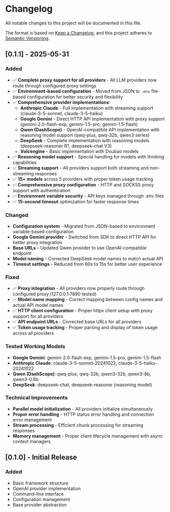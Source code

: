 # Changelog

All notable changes to this project will be documented in this file.

The format is based on [Keep a Changelog](https://keepachangelog.com/en/1.0.0/),
and this project adheres to [Semantic Versioning](https://semver.org/spec/v2.0.0.html).

## [0.1.1] - 2025-05-31

### Added
- ✅ **Complete proxy support for all providers** - All LLM providers now route through configured proxy settings
- ✅ **Environment-based configuration** - Moved from JSON to `.env` file-based configuration for better security and flexibility
- ✅ **Comprehensive provider implementations**:
  - **Anthropic Claude** - Full implementation with streaming support (claude-3-5-sonnet, claude-3-5-haiku)
  - **Google Gemini** - Direct HTTP API implementation with proxy support (gemini-2.0-flash-exp, gemini-1.5-pro, gemini-1.5-flash)
  - **Qwen (DashScope)** - OpenAI-compatible API implementation with reasoning model support (qwq-plus, qwq-32b, qwen3 series)
  - **DeepSeek** - Complete implementation with reasoning models (deepseek-reasoner R1, deepseek-chat V3)
  - **Volcengine** - Basic implementation with Doubao models
- ✅ **Reasoning model support** - Special handling for models with thinking capabilities
- ✅ **Streaming support** - All providers support both streaming and non-streaming responses
- ✅ **15+ models** across 5 providers with proper token usage tracking
- ✅ **Comprehensive proxy configuration** - HTTP and SOCKS5 proxy support with authentication
- ✅ **Environment variable security** - API keys managed through .env files
- ✅ **15-second timeout** optimization for faster response times

### Changed
- **Configuration system** - Migrated from JSON-based to environment variable-based configuration
- **Google Gemini provider** - Switched from SDK to direct HTTP API for better proxy integration
- **Base URLs** - Updated Qwen provider to use OpenAI-compatible endpoint
- **Model naming** - Corrected DeepSeek model names to match actual API
- **Timeout settings** - Reduced from 60s to 15s for better user experience

### Fixed
- ✅ **Proxy integration** - All providers now properly route through configured proxy (127.0.0.1:7890 tested)
- ✅ **Model name mapping** - Correct mapping between config names and actual API model names
- ✅ **HTTP client configuration** - Proper httpx client setup with proxy support for all providers
- ✅ **API endpoint URLs** - Corrected base URLs for all providers
- ✅ **Token usage tracking** - Proper parsing and display of token usage across all providers

### Tested Working Models
- **Google Gemini**: gemini-2.0-flash-exp, gemini-1.5-pro, gemini-1.5-flash
- **Anthropic Claude**: claude-3-5-sonnet-20241022, claude-3-5-haiku-20241022  
- **Qwen (DashScope)**: qwq-plus, qwq-32b, qwen3-32b, qwen3-8b, qwen3-0.6b
- **DeepSeek**: deepseek-chat, deepseek-reasoner (reasoning model)

### Technical Improvements
- **Parallel model initialization** - All providers initialize simultaneously
- **Proper error handling** - HTTP status error handling and connection error management
- **Stream processing** - Efficient chunk processing for streaming responses
- **Memory management** - Proper client lifecycle management with async context managers

## [0.1.0] - Initial Release

### Added
- Basic framework structure
- OpenAI provider implementation
- Command-line interface
- Configuration management
- Base provider abstraction 